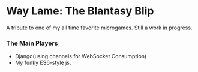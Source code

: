 # Way Lame: The Blantasy Blip

A tribute to one of my all time favorite microgames. Still a work in progress.

### The Main Players
* Django(using channels for WebSocket Consumption)
* My funky ES6-style js.


